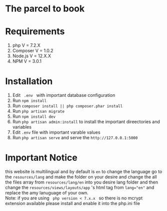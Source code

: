 <!--start-->
<h1>The parcel to book</h1>

<h1>Requirements</h1>
<ol>
    <li>php V = 7.2.X</li>
    <li>Composer V = 1.0.2</li>
    <li>Node.js V = 12.X.X</li>
    <li>NPM V = 3.0.1 </li>
</ol>
<h1>Installation</h1>
<ol>
    <li>Edit <code> .env </code> with important  database configuration </li>
    <li>Run <code>npm install</code></li>
    <li>Run <code>composer install || php composer.phar install</code></li>
    <li>Run <code>php artisan migrate</code></li>
    <li>Run <code>npm install dev</code></li>
    <li>Run <code>php artisan admin:install</code> to install the important direectories and variables</li>
    <li>Edit <code>.env</code> file with important varable values</li>
    <li>Run <code>php artisan serve</code> and serve the <code>http://127.0.0.1:5000</code> </li>
</ol>
<h1>Important Notice</h1>
this website is multilingual and by default is <code>en</code> to change the language go to the <code>resources/lang</code> and make the folder on your desire and change the all the files array from <code>resources/lang/en</code> into you desire lang folder and then change the <code>resources/views/layouts/app</code> 's  html tag from <code>lang="en"</code> and replace the amy lanuguage of your own.
<br>
Note: if you are using <code> php version < 7.x.x </code> so there is no mcrypt extension available please install and enable it into the php.ini file 


<!---->
